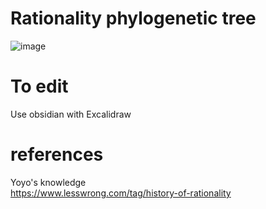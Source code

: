 # Rationality phylogenetic tree
![image](https://github.com/exanova-y/rat_lore/assets/52893812/a6960269-8fde-41c2-be65-e2d07058352d)

# To edit
Use obsidian with Excalidraw


# references   
Yoyo's knowledge   
https://www.lesswrong.com/tag/history-of-rationality   
